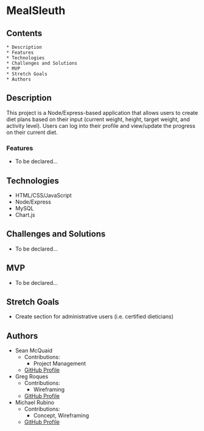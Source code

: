 # MealSleuth

## Contents
    * Description
    * Features
    * Technologies
    * Challenges and Solutions
    * MVP
    * Stretch Goals
    * Authors

## Description
This project is a Node/Express-based application that allows users to create diet plans based on their input (current weight, height, target weight, and activity level). Users can log into their profile and view/update the progress on their current diet.

### Features
* To be declared...

## Technologies
* HTML/CSS/JavaScript
* Node/Express
* MySQL
* Chart.js

## Challenges and Solutions
* To be declared... 

## MVP
* To be declared...

## Stretch Goals
* Create section for administrative users (i.e. certified dieticians)

## Authors
* Sean McQuaid
    * Contributions:
        * Project Management
    * [GitHub Profile](https://github.com/seanmcquaid)
* Greg Roques
    * Contributions:
        * Wireframing
    * [GitHub Profile](https://github.com/GregRoques)
* Michael Rubino
    * Contributions:
        * Concept, Wireframing
    * [GitHub Profile](https://github.com/rubinoAM)